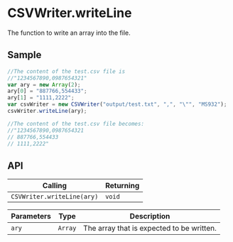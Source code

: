 # CSVWriter.writeLine

The function to write an array into the file.

## Sample

```javascript
//The content of the test.csv file is 
//"1234567890,0987654321"
var ary = new Array(2);
ary[0] = "887766,554433";
ary[1] = "1111,2222";
var csvWriter = new CSVWriter("output/test.txt", ",", "\"", "MS932");
csvWriter.writeLine(ary);	

//The content of the test.csv file becomes:
//"1234567890,0987654321
// 887766,554433
// 1111,2222"
```

## API

| Calling | Returning |
|---|---|
| `CSVWriter.writeLine(ary)` | `void` |

| Parameters | Type | Description |
|---|---|---|
| `ary` | `Array` | The array that is expected to be written. |